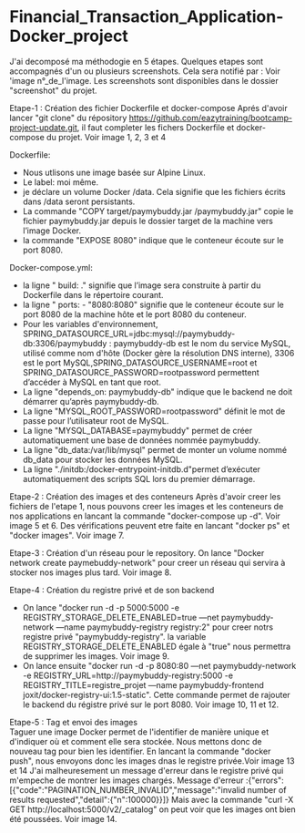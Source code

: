 # Financial_Transaction_Application-Docker_project

J'ai decomposé ma méthodogie en 5 étapes. Quelques etapes sont accompagnés d'un ou plusieurs screenshots. Cela sera notifié par : Voir 'image n°_de_l'image.
Les screenshots sont disponibles dans le dossier "screenshot" du projet.

Etape-1 : Création des fichier Dockerfile et docker-compose
Aprés d'avoir lancer "git clone" du répository https://github.com/eazytraining/bootcamp-project-update.git, il faut completer les fichers Dockerfile et docker-compose du projet. Voir image 1, 2, 3 et 4

Dockerfile: 
- Nous utlisons une image basée sur Alpine Linux. 
- Le label: moi même. 
- je déclare un volume Docker /data. Cela signifie que les fichiers écrits dans /data seront persistants.
- La commande "COPY target/paymybuddy.jar /paymybuddy.jar" copie le fichier paymybuddy.jar depuis le dossier target de la machine vers l’image Docker.
- la commande "EXPOSE 8080" indique que le conteneur écoute sur le port 8080.

Docker-compose.yml:
- la ligne " build: ." signifie que l’image sera construite à partir du Dockerfile dans le répertoire courant.
- la ligne " ports: - "8080:8080" signifie que le conteneur écoute sur le port 8080 de la machine hôte et le port 8080 du conteneur.
- Pour les variables d'environnement, SPRING_DATASOURCE_URL=jdbc:mysql://paymybuddy-db:3306/paymybuddy : paymybuddy-db est le nom du service MySQL, utilisé comme nom d'hôte (Docker gère la résolution DNS interne), 3306 est le port MySQL,SPRING_DATASOURCE_USERNAME=root et SPRING_DATASOURCE_PASSWORD=rootpassword permettent d’accéder à MySQL en tant que root.
- La ligne "depends_on: paymybuddy-db" indique que le backend ne doit démarrer qu’après paymybuddy-db.
- La ligne "MYSQL_ROOT_PASSWORD=rootpassword" définit le mot de passe pour l’utilisateur root de MySQL.
- La ligne "MYSQL_DATABASE=paymybuddy" permet de créer automatiquement une base de données nommée paymybuddy.
- La ligne "db_data:/var/lib/mysql" permet de monter un volume nommé db_data pour stocker les données MySQL.
- La ligne "./initdb:/docker-entrypoint-initdb.d"permet d’exécuter automatiquement des scripts SQL lors du premier démarrage.


Etape-2 : Création des images et des conteneurs
Après d'avoir creer les fichiers de l'etape 1, nous pouvons creer les images et les conteneurs de nos applications en lancant la commande "docker-compose up -d". Voir image 5 et 6.
Des vérifications peuvent etre faite en lancant "docker ps" et "docker images". Voir image 7.


Etape-3 : Création d'un réseau pour le repository.
On lance "Docker network create paymebuddy-network" pour creer un réseau qui servira à stocker nos images plus tard. Voir image 8.


Etape-4 : Création du registre privé et de son backend
- On lance "docker run -d -p 5000:5000 -e REGISTRY_STORAGE_DELETE_ENABLED=true —net paymybuddy-network —name paymybuddy-registry registry:2" pour creer notrs registre privé "paymybuddy-registry". la variable REGISTRY_STORAGE_DELETE_ENABLED égale à "true" nous permettra de supprimer les images. Voir image 9.
- On lance ensuite "docker run -d -p 8080:80 —net paymybuddy-network  -e REGISTRY_URL=http://paymybuddy-registry:5000 -e REGISTRY_TITLE=registre_projet —name paymybuddy-frontend joxit/docker-registry-ui:1.5-static". Cette commande permet de rajouter le backend du régistre privé sur le port 8080. Voir image 10, 11 et 12.


Etape-5 : Tag et envoi des images  
Taguer une image Docker permet de l'identifier de manière unique et d'indiquer où et comment elle sera stockée. Nous mettons donc de nouveau tag pour bien les identifier. 
En lancant la commande "docker push", nous envoyons donc les images dnas le registre privée.Voir image 13 et 14
J'ai malheuresement un message d'erreur dans le registre privé qui m'empeche de montrer les images chargés. Message d'erreur :{"errors":[{"code":"PAGINATION_NUMBER_INVALID","message":"invalid number of results requested","detail":{"n":100000}}]}
Mais avec la commande "curl -X GET http://localhost:5000/v2/_catalog" on peut voir que les images ont bien été poussées. Voir image 14.

